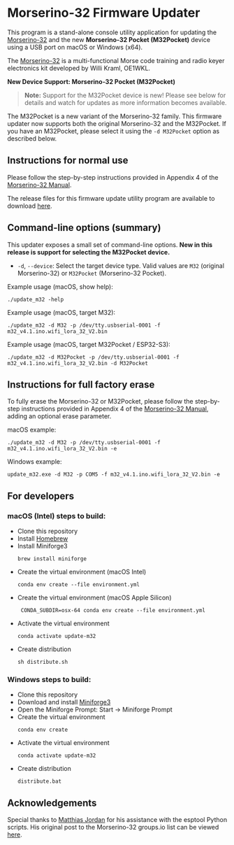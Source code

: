 # Morserino-32 Firmware Updater


This program is a stand-alone console utility application for updating the [Morserino-32](https://github.com//oe1wkl/Morserino-32) and the new **Morserino-32 Pocket (M32Pocket)** device using a USB port on macOS or Windows (x64).

The [Morserino-32](https://github.com//oe1wkl/Morserino-32) is a multi-functional Morse code training and radio keyer electronics kit developed by Willi Kraml, OE1WKL.

**New Device Support: Morserino-32 Pocket (M32Pocket)**

> **Note:** Support for the M32Pocket device is new! Please see below for details and watch for updates as more information becomes available.

The M32Pocket is a new variant of the Morserino-32 family. This firmware updater now supports both the original Morserino-32 and the M32Pocket. If you have an M32Pocket, please select it using the `-d M32Pocket` option as described below.

<!-- TODO: Add more details about the M32Pocket hardware, features, and differences from the original Morserino-32. -->


## Instructions for normal use

Please follow the step-by-step instructions provided in Appendix 4 of the [Morserino-32 Manual](https://github.com/oe1wkl/Morserino-32/tree/master/Documentation/User%20Manual).

The release files for this firmware update utility program are available to download [here](https://github.com/joewittmer/Morserino-32-Firmware-Updater/releases).

## Command-line options (summary)


This updater exposes a small set of command-line options. **New in this release is support for selecting the M32Pocket device.**

- `-d`, `--device`: Select the target device type. Valid values are `M32` (original Morserino-32) or `M32Pocket` (Morserino-32 Pocket).

<!-- TODO: Add more information about device selection, compatibility, and troubleshooting for M32Pocket. -->

Example usage (macOS, show help):

```
./update_m32 -help
```
Example usage (macOS, target M32):

```
./update_m32 -d M32 -p /dev/tty.usbserial-0001 -f m32_v4.1.ino.wifi_lora_32_V2.bin
```

Example usage (macOS, target M32Pocket / ESP32-S3):

```
./update_m32 -d M32Pocket -p /dev/tty.usbserial-0001 -f m32_v4.1.ino.wifi_lora_32_V2.bin -d M32Pocket
```

<!-- TODO: Add more usage examples for Windows, troubleshooting, and common issues for M32Pocket. -->


## Instructions for full factory erase


To fully erase the Morserino-32 or M32Pocket, please follow the step-by-step instructions provided in Appendix 4 of the [Morserino-32 Manual](https://github.com/oe1wkl/Morserino-32/tree/master/Documentation/User%20Manual), adding an optional erase parameter. 

<!-- TODO: Add specific notes about erasing the M32Pocket if any differences exist. -->

macOS example:

```
./update_m32 -d M32 -p /dev/tty.usbserial-0001 -f m32_v4.1.ino.wifi_lora_32_V2.bin -e
```

Windows example:

```
update_m32.exe -d M32 -p COM5 -f m32_v4.1.ino.wifi_lora_32_V2.bin -e
```



## For developers

<!-- TODO: Add developer notes for M32Pocket support, build/test instructions, and contributing guidelines. -->

### macOS (Intel) steps to build:

- Clone this repository
- Install [Homebrew](https://brew.sh)
- Install Miniforge3
  ```commandline
  brew install miniforge
  ```
- Create the virtual environment (macOS Intel)
  ```commandline
  conda env create --file environment.yml
  ```
- Create the virtual environment (macOS Apple Silicon)
  ```commandline
   CONDA_SUBDIR=osx-64 conda env create --file environment.yml

- Activate the virtual environment
  ```commandline
  conda activate update-m32
  ```
- Create distribution
  ```commandline
  sh distribute.sh
  ```

### Windows steps to build:

- Clone this repository
- Download and install [Miniforge3](https://github.com/conda-forge/miniforge)
- Open the Miniforge Prompt: Start -> Miniforge Prompt
- Create the virtual environment
  ```commandline
  conda env create
  ```
- Activate the virtual environment
  ```commandline
  conda activate update-m32
  ```
- Create distribution
  ```commandline
  distribute.bat
  ```

## Acknowledgements

Special thanks to [Matthias Jordan](https://github.com/matthiasjordan/Morserino-32) for his assistance with the esptool Python scripts. His original post to the Morserino-32 groups.io list can be viewed [here](https://morserino.groups.io/g/main/message/1044?p=,,,20,0,0,0::relevance,,Matthias,20,2,0,72596503).
